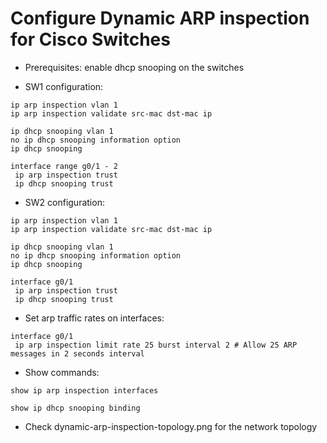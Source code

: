 # Configure Dynamic ARP inspection for Cisco Switches

- Prerequisites: enable dhcp snooping on the switches 

- SW1 configuration:

```
ip arp inspection vlan 1
ip arp inspection validate src-mac dst-mac ip

ip dhcp snooping vlan 1
no ip dhcp snooping information option
ip dhcp snooping

interface range g0/1 - 2
 ip arp inspection trust
 ip dhcp snooping trust
```

- SW2 configuration:

```
ip arp inspection vlan 1
ip arp inspection validate src-mac dst-mac ip

ip dhcp snooping vlan 1
no ip dhcp snooping information option
ip dhcp snooping

interface g0/1
 ip arp inspection trust
 ip dhcp snooping trust
```

- Set arp traffic rates on interfaces:
```
interface g0/1
 ip arp inspection limit rate 25 burst interval 2 # Allow 25 ARP messages in 2 seconds interval
```


- Show commands:

```
show ip arp inspection interfaces

show ip dhcp snooping binding
```

- Check dynamic-arp-inspection-topology.png for the network topology
